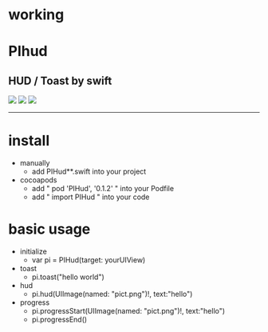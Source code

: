 
# working


# PIhud
## HUD / Toast by swift

![](https://cocoapod-badges.herokuapp.com/l/PIHud/badge.png)
![](https://cocoapod-badges.herokuapp.com/v/PIHud/badge.png)
![](https://cocoapod-badges.herokuapp.com/p/PIHud/badge.png)

---

# install

- manually
  - add PIHud**.swift into your project
- cocoapods
  - add " pod 'PIHud', '0.1.2' " into your Podfile
  - add " import PIHud " into your code

# basic usage

- initialize
  - var pi = PIHud(target: yourUIView)
- toast
  - pi.toast("hello world")
- hud
  - pi.hud(UIImage(named: "pict.png")!, text:"hello")
- progress
  - pi.progressStart(UIImage(named: "pict.png")!, text:"hello")
  - pi.progressEnd()

